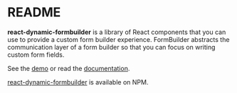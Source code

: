 # README

**react-dynamic-formbuilder** is a library of React components that you can use to provide a custom form builder experience. FormBuilder abstracts
the communication layer of a form builder so that you can focus on writing custom form fields.

See the [demo](https://teamious.github.io/FormBuilder/demo) or read the [documentation](https://teamious.github.io/FormBuilder).

[react-dynamic-formbuilder](https://www.npmjs.com/package/react-dynamic-formbuilder) is available on NPM.